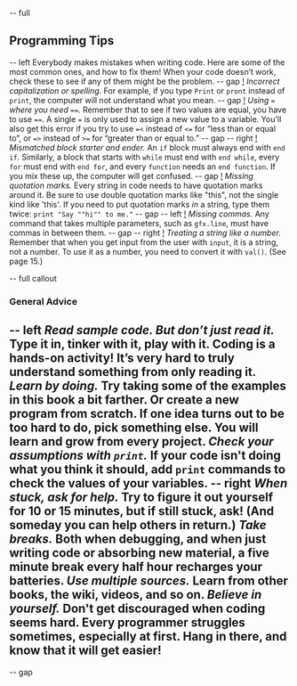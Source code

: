 -- full
## Programming Tips
-- left
Everybody makes mistakes when writing code.  Here are some of the most common ones, and how to fix them!  When your code doesn’t work, check these to see if any of them might be the problem.
-- gap
[!](p46-tip1.png)
*Incorrect capitalization or spelling.*  For example, if you type `Print` or `pront` instead of `print`, the computer will not understand what you mean.
-- gap
[!](p46-tip2.png)
*Using `=` where you need `==`.*  Remember that to see if two values are equal, you have to use `==`.  A single `=` is only used to assign a new value to a variable.  You'll also get this error if you try to use `=<` instead of `<=` for “less than or equal to”, or `=>` instead of `>=` for “greater than or equal to.”
-- gap
-- right
[!](p46-tip3.png)
*Mismatched block starter and ender.*  An `if` block must always end with `end if`.  Similarly, a block that starts with `while` must end with `end while`, every `for` must end with `end for`, and every `function` needs an `end function`.  If you mix these up, the computer will get confused.
-- gap
[!](p46-tip4.png)
*Missing quotation marks.*  Every string in code needs to have quotation marks around it.  Be sure to use double quotation marks like "this", not the single kind like 'this'.
If you need to put quotation marks _in_ a string, type them twice:
`print "Say ""hi"" to me."`
-- gap
-- left
[!](p46-tip5.png)
*Missing commas.*  Any command that takes multiple parameters, such as `gfx.line`, must have commas in between them.
-- gap
-- right
[!](p46-tip6.png)
*Treating a string like a number.*  Remember that when you get input from the user with `input`, it is a string, not a number.  To use it as a number, you need to convert it with `val()`.  (See page 15.)

-- full callout
### General Advice
-- left
*Read sample code.  But don’t _just_ read it.*  Type it in, tinker with it, play with it.  Coding is a hands-on activity!  It’s very hard to truly understand something from only reading it.
*Learn by doing.*  Try taking some of the examples in this book a bit farther.  Or create a new program from scratch.  If one idea turns out to be too hard to do, pick something else.  You will learn and grow from every project.
*Check your assumptions with `print`.*  If your code isn't doing what you think it should, add `print` commands to check the values of your variables.
-- right
*When stuck, ask for help.*  Try to figure it out yourself for 10 or 15 minutes, but if still stuck, ask!  (And someday you can help others in return.)
*Take breaks.*  Both when debugging, and when just writing code or absorbing new material, a five minute break every half hour recharges your batteries.
*Use multiple sources.*  Learn from other books, the wiki, videos, and so on.
*Believe in yourself.*  Don't get discouraged when coding seems hard.  Every programmer struggles sometimes, especially at first.  Hang in there, and know that it will get easier!
--
-- gap
